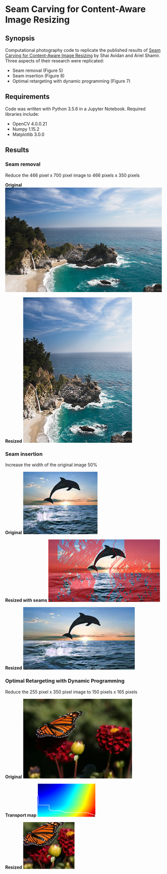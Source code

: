 # Seam Carving for Content-Aware Image Resizing

## Synopsis

Computational photography code to replicate the published results of [Seam Carving for Content-Aware Image Resizing](http://www.faculty.idc.ac.il/arik/SCWeb/imret/index.html) by Shai Avidan and Ariel Shamir. Three aspects of their research were replicated:

  - Seam removal (Figure 5)
  - Seam insertion (Figure 8)
  - Optimal retargeting with dynamic programming (Figure 7)

## Requirements

Code was written with Python 3.5.6 in a Jupyter Notebook. Required libraries include:

  - OpenCV 4.0.0.21
  - Numpy 1.15.2
  - Matplotlib 3.0.0

## Results

### Seam removal
Reduce the 466 pixel x 700 pixel image to 466 pixels x 350 pixels

**Original**
![Original](images/fig5.png?raw=true)

**Resized**
![Resized](images/fig5out/fig5_resized.png?raw=true)

### Seam insertion
Increase the width of the original image 50%

**Original**
![Original](images/fig8.png?raw=true)

**Resized with seams**
![Resized](images/fig8out/resize_1_with_seams.png?raw=true)

**Resized**
![Resized](images/fig8out/resize_1.png?raw=true)

### Optimal Retargeting with Dynamic Programming
Reduce the 255 pixel x 350 pixel image to 150 pixels x 165 pixels

**Original**
![Original](images/fig7.png?raw=true)

**Transport map**
![Resized](images/fig7out/t_map_color_w_seam.png?raw=true)

**Resized**
![Resized](images/fig7out/fig7_resized.png?raw=true)
